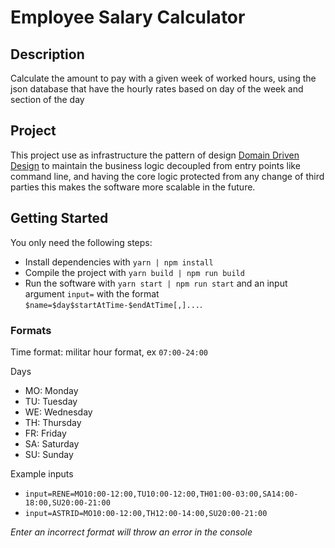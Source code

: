 # Employee Salary Calculator

## Description

Calculate the amount to pay with a given week of worked hours, using the json database that have the hourly rates based
on day of the week and section of the day

## Project

This project use as infrastructure the pattern of
design [Domain Driven Design](https://en.wikipedia.org/wiki/Domain-driven_design)
to maintain the business logic decoupled from entry points like command line, and having the core logic protected from
any change of third parties this makes the software more scalable in the future.

## Getting Started

You only need the following steps:

* Install dependencies with `yarn | npm install`
* Compile the project with `yarn build | npm run build`
* Run the software with `yarn start | npm run start` and an input argument `input=`
  with the format `$name=$day$startAtTime-$endAtTime[,]...`.

### Formats

Time format: militar hour format, ex `07:00-24:00`

Days

* MO: Monday
* TU: Tuesday
* WE: Wednesday
* TH: Thursday
* FR: Friday
* SA: Saturday
* SU: Sunday

Example inputs

* `input=RENE=MO10:00-12:00,TU10:00-12:00,TH01:00-03:00,SA14:00-18:00,SU20:00-21:00`
* `input=ASTRID=MO10:00-12:00,TH12:00-14:00,SU20:00-21:00`

*Enter an incorrect format will throw an error in the console*
 